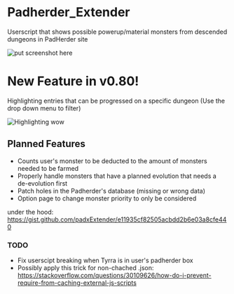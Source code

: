 # Padherder_Extender
Userscript that shows possible powerup/material monsters from descended dungeons in PadHerder site

![put screenshot here](http://puu.sh/xaI22/dc11d1d94a.jpg)

# New Feature in v0.80!

Highlighting entries that can be progressed on a specific dungeon (Use the drop down menu to filter)

![Highlighting wow](http://puu.sh/xrTyQ/7ff4a375e8.jpg)

## Planned Features

- Counts user's monster to be deducted to the amount of monsters needed to be farmed
- Properly handle monsters that have a planned evolution that needs a de-evolution first
- Patch holes in the Padherder's database (missing or wrong data)
- Option page to change monster priority to only be considered

under the hood: https://gist.github.com/padxExtender/e11935cf82505acbdd2b6e03a8cfe440

### TODO

- Fix userscipt breaking when Tyrra is in user's padherder box
- Possibly apply this trick for non-chached .json: https://stackoverflow.com/questions/30109626/how-do-i-prevent-require-from-caching-external-js-scripts
